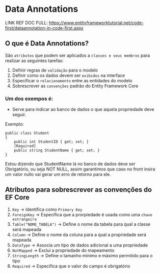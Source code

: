 # Data Annotations

LINK REF DOC FULL: https://www.entityframeworktutorial.net/code-first/dataannotation-in-code-first.aspx


## O que é Data Annotations?

São `atributos` que podem ser aplicados a `classes e seus membros` para realizar as seguintes tarefas: 

1. Definir regras de `validação` para o modelo
2. Definir como os dados devem ser `exibidos` na interface
3. Especificar o `relacionamento` entre as entidades do modelo
4. Sobrescrever as `convenções` padrão do Entity Framework Core


### Um dos exempos é:

 - Serve para indicar ao banco de dados o que aquela propriedade deve seguir.

Exemplo:

```
public class Student
{
    public int StudentID { get; set; }
    [Required]
    public string StudentName { get; set; }
}
```

Estou dizendo que StudentName lá no banco de dados deve ser Obrigatório, ou seja NOT NULL, assim garantimos que caso no front insira um valor nullo vai gerar um erro de retorno para ele.

## Atributos para sobrescrever as convenções do EF Core

1. `Key` -> Identifica como `Primary Key`
2. `ForeignKey` -> Especifica que a prorpiedade é usada como uma `chave estrangeira`
3. `Table("NOME_TABELA")` -> Define o nome da tabela para qual a classe será mapeada
4. `Column` -> Define o nome da coluna para a qual a propriedade será mapeada
5. `DataType` -> Associa um tipo de dados adicional a uma propriedade
6. `NotMapped` -> Exclui a propriedade do mapeamento
7. `StringLength` -> Define o tamanho mínimo e máximo permitido para o tipo
8. `Required` -> Especifica que o valor do campo é obrigatório